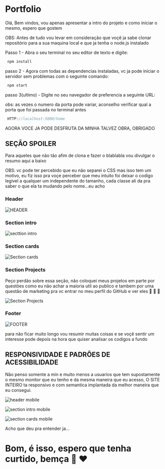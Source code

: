 # Portfolio
 
Olá, Bem vindos, vou apenas apresentar a intro do projeto e como iniciar o mesmo, espero que gostem 

OBS: Antes de tudo vou levar em consideração que voçê ja sabe clonar repositório para a sua maquina local e que ja tenha o node.js instalado

Passo 1 - Abra o seu terminal no seu editor de texto e digite:

~~~javascript
 npm install
~~~

passo 2 - Agora com todas as dependencias instaladas, vc ja pode iniciar o servidor sem problemas com o seguinte comando:

~~~javascript
 npm start
~~~

passo 3(ultimo) - Digite no seu navegador de preferencia a seguinte URL:

obs: as vezes o numero da porta pode variar, aconselho verificar qual a porta que foi passada no terminal antes

~~~javascript
 HTTP://localhost:5000/home
~~~

AGORA VOCE JA PODE DESFRUTA DA MINHA TALVEZ OBRA, OBRIGADO

## SEÇÃO SPOILER
Para aqueles que não tão afim de clona e fazer o blablabla vou divulgar o resumo aqui a baixo

OBS: vc pode ter percebido que eu não separei o CSS mas isso tem um motivo, eu fiz isso pra voçe perceber que meu intuito foi deixar o codigo legivel a qualquer um independente do tamanho, cada classe ali da pra saber o que ela ta mudando pelo nome...eu acho

### Header

![HEADER](https://user-images.githubusercontent.com/95101382/168497074-10895e01-2815-4b12-b0bd-4011776be96a.png)

### Section intro

![secttion intro](https://user-images.githubusercontent.com/95101382/168497139-86f038af-8e51-4538-8c0c-1971cf1dd234.png)

### Section cards

![Section cards](https://user-images.githubusercontent.com/95101382/168497183-4a5f7e8f-096b-4d0b-a798-589bf4bf8b3c.png)

### Section Projects

Peço perdão sobre essa seção, não coloquei meus projetos em parte por questões como eu não achar a maioria util ao publico e tambem por uma questão de marketing pra vc entrar no meu perfil do GitHub e ver eles :zany_face: :zany_face: :zany_face:

![Section Projects](https://user-images.githubusercontent.com/95101382/168497291-fb290b6d-8d7f-4aad-a7f6-928c215a20a5.png)

### Footer

![FOOTER](https://user-images.githubusercontent.com/95101382/168497362-aa66797a-bf59-4acf-bb17-456aa37f8195.png)

para não ficar muito longo vou resumir muitas coisas e se voçê sentir um interesse pode depois na hora que quiser analisar os codigos a fundo
## RESPONSIVIDADE E PADRÕES DE ACESSIBILIDADE

Não penso somente a min e muito menos a usuarios que tem supostamente o mesmo monitor que eu tenho e da mesma maneira que eu acesso, O SITE INTEIRO ta responsivo e com semantica implantada da melhor maneira que eu consegui.

![header mobile](https://user-images.githubusercontent.com/95101382/168497578-23aba57b-6dc1-42ee-aeb3-90df4743aa6e.png)

![section intro mobile](https://user-images.githubusercontent.com/95101382/168497665-18956f60-ddff-4a58-bb08-89c8be83a210.png)

![section cards mobile](https://user-images.githubusercontent.com/95101382/168497686-9dedff2c-e889-42f8-a4ba-e68d289e7c70.png)

Acho que deu pra entender ja...

# Bom, é isso, espero que tenha curtido, bemça :japanese_goblin: :heart:
